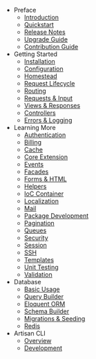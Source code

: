 - Preface
    - [Introduction](/docs/4.2/4.2/introduction)
    - [Quickstart](/docs/4.2/4.2/quick)
    - [Release Notes](/docs/4.2/4.2/releases)
    - [Upgrade Guide](/docs/4.2/4.2/upgrade)
    - [Contribution Guide](/docs/4.2/4.2/contributions)
- Getting Started
    - [Installation](/docs/4.2/4.2/installation)
    - [Configuration](/docs/4.2/4.2/configuration)
    - [Homestead](/docs/4.2/4.2/homestead)
    - [Request Lifecycle](/docs/4.2/4.2/lifecycle)
    - [Routing](/docs/4.2/4.2/routing)
    - [Requests & Input](/docs/4.2/4.2/requests)
    - [Views & Responses](/docs/4.2/4.2/responses)
    - [Controllers](/docs/4.2/4.2/controllers)
    - [Errors & Logging](/docs/4.2/4.2/errors)
- Learning More
    - [Authentication](/docs/4.2/4.2/security)
    - [Billing](/docs/4.2/4.2/billing)
    - [Cache](/docs/4.2/4.2/cache)
    - [Core Extension](/docs/4.2/4.2/extending)
    - [Events](/docs/4.2/4.2/events)
    - [Facades](/docs/4.2/4.2/facades)
    - [Forms & HTML](/docs/4.2/4.2/html)
    - [Helpers](/docs/4.2/4.2/helpers)
    - [IoC Container](/docs/4.2/4.2/ioc)
    - [Localization](/docs/4.2/4.2/localization)
    - [Mail](/docs/4.2/4.2/mail)
    - [Package Development](/docs/4.2/4.2/packages)
    - [Pagination](/docs/4.2/4.2/pagination)
    - [Queues](/docs/4.2/4.2/queues)
    - [Security](/docs/4.2/4.2/security)
    - [Session](/docs/4.2/4.2/session)
    - [SSH](/docs/4.2/4.2/ssh)
    - [Templates](/docs/4.2/4.2/templates)
    - [Unit Testing](/docs/4.2/4.2/testing)
    - [Validation](/docs/4.2/4.2/validation)
- Database
    - [Basic Usage](/docs/4.2/4.2/database)
    - [Query Builder](/docs/4.2/4.2/queries)
    - [Eloquent ORM](/docs/4.2/4.2/eloquent)
    - [Schema Builder](/docs/4.2/4.2/schema)
    - [Migrations & Seeding](/docs/4.2/4.2/migrations)
    - [Redis](/docs/4.2/4.2/redis)
- Artisan CLI
    - [Overview](/docs/4.2/4.2/artisan)
    - [Development](/docs/4.2/4.2/commands)

